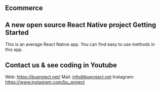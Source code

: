 Ecommerce
------------------------------------------------------------------------------------------------------------
A new open source React Native project
Getting Started
------------------------------------------------------------------------------------------------------------
This is an average React Native app. You can find easy to use 
methods in this app.
 
       

     

Contact us & see coding in Youtube
------------------------------------------------------------------------------------------------------------------------------------
Web: https://buproject.net/
Mail: info@buproject.net
Instagram: https://www.instagram.com/bu_project
